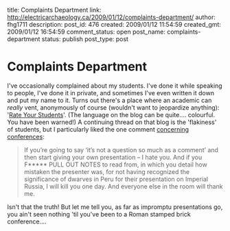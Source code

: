 title: Complaints Department
link: http://electricarchaeology.ca/2009/01/12/complaints-department/
author: fhg1711
description: 
post_id: 476
created: 2009/01/12 11:54:59
created_gmt: 2009/01/12 16:54:59
comment_status: open
post_name: complaints-department
status: publish
post_type: post

# Complaints Department

I've occasionally complained about my students. I've done it while speaking to people, I've done it in private, and sometimes I've even written it down and put my name to it. Turns out there's a place where an academic can _really_ vent, anonymously of course (wouldn't want to jeopardize anything): '[Rate Your Students](http://rateyourstudents.blogspot.com)'. (The language on the blog can be quite.... colourful. You have been warned!) A continuing thread on that blog is the 'flakiness' of students, but I particularly liked the one comment [concerning conferences](http://rateyourstudents.blogspot.com/2009/01/random-live-blogs-from-aha.html): 

> If you’re going to say ‘it’s not a question so much as a comment’ and then start giving your own presentation – I hate you. And if you F***** PULL OUT NOTES to read from, in which you detail how mistaken the presenter was, for not having recognized the significance of dwarves in Peru for their presentation on Imperial Russia, I will kill you one day. And everyone else in the room will thank me.

Isn't that the truth! But let me tell you, as far as impromptu presentations go, you ain't seen nothing 'til you've been to a Roman stamped brick conference....